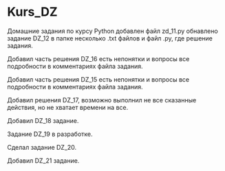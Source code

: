# Kurs_DZ
Домашние задания по курсу Python
добавлен файл zd_11.py
обнавлено задание DZ_12 в папке несколько .txt файлов
и файл .py, где решение задания.

Добавил часть решения DZ_16 есть непонятки и вопросы
все подробности в комментариях файла задания.

Добавил часть решения DZ_15 есть непонятки и вопросы
все подробности в комментариях файла задания.

Добавил решения DZ_17, возможно выполнил не все
сказанные действия, но не хватает времени на все.

Добавил DZ_18 задание. 

Задание DZ_19 в разработке.

Сделал задание DZ_20.

Добавил DZ_21 задание.